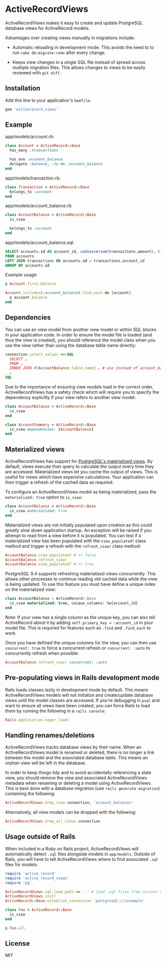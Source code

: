 # ActiveRecordViews

ActiveRecordViews makes it easy to create and update PostgreSQL database views for ActiveRecord models.

Advantages over creating views manually in migrations include:

* Automatic reloading in development mode.
  This avoids the need to to run `rake db:migrate:redo` after every change.

* Keeps view changes in a single SQL file instead of spread across multiple migration files.
  This allows changes to views to be easily reviewed with `git diff`.

## Installation

Add this line to your application's `Gemfile`:

```ruby
gem 'activerecord_views'
```

## Example

app/models/account.rb:

```ruby
class Account < ActiveRecord::Base
  has_many :transactions

  has_one :account_balance
  delegate :balance, :to => :account_balance
end
```

app/models/transaction.rb:

```ruby
class Transaction < ActiveRecord::Base
  belongs_to :account
end
```

app/models/account_balance.rb:

```ruby
class AccountBalance < ActiveRecord::Base
  is_view

  belongs_to :account
end
```

app/models/account_balance.sql:

```sql
SELECT accounts.id AS account_id, coalesce(sum(transactions.amount), 0) AS balance
FROM accounts
LEFT JOIN transactions ON accounts.id = transactions.account_id
GROUP BY accounts.id
```

Example usage:

```ruby
p Account.first.balance

Account.includes(:account_balance).find_each do |account|
  p account.balance
end
```

## Dependencies

You can use an view model from another view model or within SQL blocks in your application code.
In order to ensure the model file is loaded (and thus the view is created), you should reference
the model class when you use the view rather than using the database table name directly:

```ruby
connection.select_values <<-SQL
  SELECT …
  FROM …
  INNER JOIN #{AccountBalance.table_name} … # use instead of account_balances
  …
SQL
```

Due to the importance of ensuring view models load in the correct order, ActiveRecordViews has
a safety check which will require you to specify the dependency explicitly if your view refers
to another view model:

```ruby
class AccountBalance < ActiveRecord::Base
  is_view
end

class AccountSummary < ActiveRecord::Base
  is_view dependencies: [AccountBalance]
end
```

## Materialized views

ActiveRecordViews has support for [PostgreSQL's materialized views](http://www.postgresql.org/docs/9.4/static/rules-materializedviews.html).
By default, views execute their query to calculate the output every time they are accessed.
Materialized views let you cache the output of views. This is useful for views which have expensive calculations. Your application can then trigger a refresh of the cached data as required.

To configure an ActiveRecordViews model as being materialized, pass the `materialized: true` option to `is_view`:

```ruby
class AccountBalance < ActiveRecord::Base
  is_view materialized: true
end
```

Materialized views are not initially populated upon creation as this could greatly slow down application startup.
An exception will be raised if you attempt to read from a view before it is populated.
You can test if a materialized view has been populated with the `view_populated?` class method and trigger a refresh with the `refresh_view!` class method:

```ruby
AccountBalance.view_populated? # => false
AccountBalance.refresh_view!
AccountBalance.view_populated? # => true
```

PostgreSQL 9.4 supports refreshing materialized views concurrently. This allows other processes to continue reading old cached data while the view is being updated. To use this feature you must have define a unique index on the materialized view:

```sql
class AccountBalance < ActiveRecord::Base
  is_view materialized: true, unique_columns: %w[account_id]
end
```

Note: If your view has a single column as the unique key, you can also tell ActiveRecord about it by adding `self.primary_key = :account_id` in your model file. This is required for features such as `.find` and `.find_each` to work.

Once you have defined the unique columns for the view, you can then use `concurrent: true` to force a concurrent refresh or `concurrent: :auto` to concurrently refresh when possible:

```ruby
AccountBalance.refresh_view! concurrent: :auto
```

## Pre-populating views in Rails development mode

Rails loads classes lazily in development mode by default.
This means ActiveRecordViews models will not initialize and create/update database views until the model classes are accessed.
If you're debugging in `psql` and want to ensure all views have been created, you can force Rails to load them by running the following in a `rails console`:

```ruby
Rails.application.eager_load!
```

## Handling renames/deletions

ActiveRecordViews tracks database views by their name. When an ActiveRecordViews model is renamed or deleted, there is no longer a link between the model and the associated database table. This means an orphan view will be left in the database.

In order to keep things tidy and to avoid accidentally referencing a stale view, you should remove the view and associated ActiveRecordViews metadata when renaming or deleting a model using ActiveRecordViews. This is best done with a database migration (use `rails generate migration`) containing the following:

```ruby
ActiveRecordViews.drop_view connection, 'account_balances'
```

Alternatively, all view models can be dropped with the following:

```ruby
ActiveRecordViews.drop_all_views connection
```

## Usage outside of Rails

When included in a Ruby on Rails project, ActiveRecordViews will automatically detect `.sql` files alongside models in `app/models`.
Outside of Rails, you will have to tell ActiveRecordViews where to find associated `.sql` files for models:

```ruby
require 'active_record'
require 'active_record_views'
require 'pg'

ActiveRecordViews.sql_load_path << '.' # load .sql files from current directory
ActiveRecordViews.init!
ActiveRecord::Base.establish_connection 'postgresql:///example'

class Foo < ActiveRecord::Base
  is_view
end

p Foo.all
```

## License

MIT
